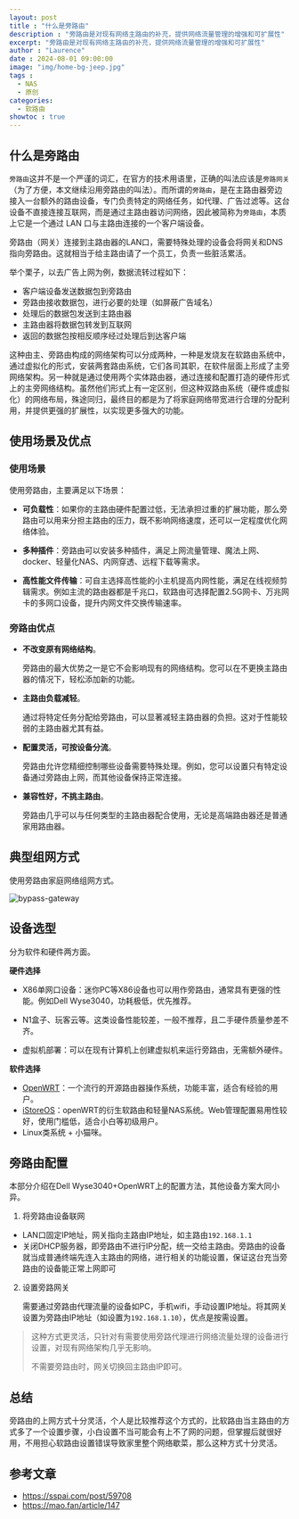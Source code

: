 ```yaml
---
layout: post
title : "什么是旁路由"
description : "旁路由是对现有网络主路由的补充，提供网络流量管理的增强和可扩展性"
excerpt: "旁路由是对现有网络主路由的补充，提供网络流量管理的增强和可扩展性"
author : "Laurence"
date : 2024-08-01 09:00:00
image: "img/home-bg-jeep.jpg"
tags : 
  - NAS
  - 原创
categories: 
  - 软路由
showtoc : true
---
```


## 什么是旁路由

`旁路由`这并不是一个严谨的词汇，在官方的技术用语里，正确的叫法应该是`旁路网关`（为了方便，本文继续沿用旁路由的叫法）。而所谓的`旁路由`，是在主路由器旁边接入一台额外的路由设备，专门负责特定的网络任务，如代理、广告过滤等。这台设备不直接连接互联网，而是通过主路由器访问网络，因此被简称为`旁路由`，本质上它是一个通过 LAN 口与主路由连接的一个客户端设备。

旁路由（网关）连接到主路由器的LAN口，需要特殊处理的设备会将网关和DNS指向旁路由。这就相当于给主路由请了一个员工，负责一些脏活累活。

举个栗子，以去广告上网为例，数据流转过程如下：

- 客户端设备发送数据包到旁路由
- 旁路由接收数据包，进行必要的处理（如屏蔽广告域名）
- 处理后的数据包发送到主路由器
- 主路由器将数据包转发到互联网
- 返回的数据包按相反顺序经过处理后到达客户端

这种由主、旁路由构成的网络架构可以分成两种，一种是发烧友在软路由系统中，通过虚拟化的形式，安装两套路由系统，它们各司其职，在软件层面上形成了主旁网络架构。另一种就是通过使用两个实体路由器，通过连接和配置打造的硬件形式上的主旁网络结构。虽然他们形式上有一定区别，但这种双路由系统（硬件或虚拟化）的网络布局，殊途同归，最终目的都是为了将家庭网络带宽进行合理的分配利用，并提供更强的扩展性，以实现更多强大的功能。

## 使用场景及优点

### 使用场景

使用旁路由，主要满足以下场景：

- **可负载性**：如果你的主路由硬件配置过低，无法承担过重的扩展功能，那么旁路由可以用来分担主路由的压力，既不影响网络速度，还可以一定程度优化网络体验。

- **多种插件**：旁路由可以安装多种插件，满足上网流量管理、魔法上网、docker、轻量化NAS、内网穿透、远程下载等需求。

- **高性能文件传输**：可自主选择高性能的小主机提高内网性能，满足在线视频剪辑需求。例如主流的路由器都是千兆口，软路由可选择配置2.5G网卡、万兆网卡的多网口设备，提升内网文件交换传输速率。

###  旁路由优点

- **不改变原有网络结构**。

  旁路由的最大优势之一是它不会影响现有的网络结构。您可以在不更换主路由器的情况下，轻松添加新的功能。

- **主路由负载减轻**。

  通过将特定任务分配给旁路由，可以显著减轻主路由器的负担。这对于性能较弱的主路由器尤其有益。

- **配置灵活，可按设备分流**。

  旁路由允许您精细控制哪些设备需要特殊处理。例如，您可以设置只有特定设备通过旁路由上网，而其他设备保持正常连接。

- **兼容性好，不挑主路由**。

  旁路由几乎可以与任何类型的主路由器配合使用，无论是高端路由器还是普通家用路由器。
## 典型组网方式

使用旁路由家庭网络组网方式。

![bypass-gateway](/assets/nas/wyse3040/bypass-gateway.png)



## 设备选型
分为软件和硬件两方面。

**硬件选择**
- X86单网口设备：迷你PC等X86设备也可以用作旁路由，通常具有更强的性能。例如Dell Wyse3040，功耗极低，优先推荐。

- N1盒子、玩客云等。这类设备性能较差，一般不推荐，且二手硬件质量参差不齐。

- 虚拟机部署：可以在现有计算机上创建虚拟机来运行旁路由，无需额外硬件。

**软件选择**
- [OpenWRT](https://openwrt.org/)：一个流行的开源路由器操作系统，功能丰富，适合有经验的用户。
- [iStoreOS](https://www.istoreos.com/)：openWRT的衍生软路由和轻量NAS系统。Web管理配置易用性较好，使用门槛低，适合小白等初级用户。
- Linux类系统 + 小猫咪。

## 旁路由配置
本部分介绍在Dell Wyse3040+OpenWRT上的配置方法，其他设备方案大同小异。

1. 将旁路由设备联网
  - LAN口固定IP地址，网关指向主路由IP地址，如主路由`192.168.1.1`
  - 关闭DHCP服务器，即旁路由不进行IP分配，统一交给主路由。旁路由的设备就当成普通终端先连入主路由的网络，进行相关的功能设置，保证这台充当旁路由的设备能正常上网即可

2. 设置旁路网关

   需要通过旁路由代理流量的设备如PC，手机wifi，手动设置IP地址。将其网关设置为旁路由IP地址（如设置为`192.168.1.10`），优点是按需设置。

> 这种方式更灵活，只针对有需要使用旁路代理进行网络流量处理的设备进行设置，对现有网络架构几乎无影响。
>
> 不需要旁路由时，网关切换回主路由IP即可。

## 总结

旁路由的上网方式十分灵活，个人是比较推荐这个方式的，比软路由当主路由的方式多了一个设置步骤，小白设置不当可能会有上不了网的问题，但掌握后就很好用，不用担心软路由设置错误导致家里整个网络歇菜，那么这种方式十分灵活。

## 参考文章

- https://sspai.com/post/59708
- https://mao.fan/article/147











